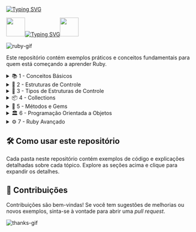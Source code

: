 [![Typing SVG](https://readme-typing-svg.herokuapp.com?font=Oswald&weight=500&size=30&pause=1000&color=C00F0F&width=435&lines=Seja+Bem+Vindo;Bora+Aprender+Ruby)](https://git.io/typing-svg)

<img align="margin-rigth: 100px;" src="https://static.wikia.nocookie.net/tibia/images/a/a9/Giant_Ruby.gif/revision/latest?cb=20181107134532&path-prefix=en&format=original" width="50" height="50">[![Typing SVG](https://readme-typing-svg.herokuapp.com?font=Oswald&weight=500&size=30&pause=1000&color=C00F0F&center=true&vCenter=true&width=435&lines=Aprendendo+Ruby+)](https://git.io/typing-svg)<img align="margin-left: 100px;" src="https://static.wikia.nocookie.net/tibia/images/a/a9/Giant_Ruby.gif/revision/latest?cb=20181107134532&path-prefix=en&format=original" width="50" height="50">

![ruby-gif](https://media1.giphy.com/media/v1.Y2lkPTc5MGI3NjExZTBtM2U4eXUyN2tpbWpoYmpzdWVyZWc1ZTE1YWlhbmRqMzY2ZWFkbiZlcD12MV9pbnRlcm5hbF9naWZfYnlfaWQmY3Q9Zw/FoVzfcqCDSb7zCynOp/giphy.webp)

Este repositório contém exemplos práticos e conceitos fundamentais para quem está começando a aprender Ruby.

<details>
<summary>📚 1 - Conceitos Básicos</summary>

- 💡 **Tipos de Dados**
  - 🔢 Integer
  - 🤖 Boolean
  - 🔣 Float
  - 🗃️ Array
  - 🔖 Symbol
  - 🗄️ Hash
- ➕ **Operadores**
- 🧱 **Estruturas Básicas**

</details>

<details>
<summary>🔄 2 - Estruturas de Controle</summary>

- ✅ `if` e `else`
- 🚦 `elsif`
- 🚫 `unless`
- 🎛️ `case`
- 🔁 Estruturas de Controle Aninhadas

</details>

<details>
<summary>🔄 3 - Tipos de Estruturas de Controle</summary>

- ➿ `for`
- 🔁 `while`
- ⏳ `until`
- 🔂 `loop`
- ⏲️ `times`

</details>

<details>
<summary>📦 4 - Collections</summary>

- 📚 Arrays
- 📁 Hashes
- 🔄 Iterações com Collections

</details>

<details>
<summary>🔧 5 - Métodos e Gems</summary>

- 🛠️ Definindo Métodos
- 💎 Utilizando Gems
- ❓ Métodos Predicados

</details>

<details>
<summary>🏛️ 6 - Programação Orientada a Objetos</summary>

- 🏗️ Classes e Objetos
- 🧬 Herança
- 🧩 Polimorfismo
- 🕵️ Escopo de Variáveis
- 🛡️ Modificadores de Acesso

</details>

<details>
<summary>⚙️ 7 - Ruby Avançado</summary>

- 🧠 **Métodos Dinâmicos**
  - `method_missing`
  - `self`
  - `lambda`
  - `times`

- 🔄 **Blocos de Código**
  - `block`

- 🧩 **Módulos**
  - `modules`

- 🔍 **Expressões Regulares (Regex)**
  - `regex`

- ⏲️ **Método `times`**
  - `times`

- 📂 **Manipulação de Arquivos**
  - Leitura e escrita de arquivos
  - Manipulação de caminhos
  - Arquivos binários e texto
</details>

## 🛠️ Como usar este repositório

Cada pasta neste repositório contém exemplos de código e explicações detalhadas sobre cada tópico. Explore as seções acima e clique para expandir os detalhes.

## 🤝 Contribuições

Contribuições são bem-vindas! Se você tem sugestões de melhorias ou novos exemplos, sinta-se à vontade para abrir uma *pull request*.

![thanks-gif](https://media3.giphy.com/media/v1.Y2lkPTc5MGI3NjExaDhyMTR4ZnB6NHd4MjYzaTI4d2o3a2pua2c3OW5sc3NudWp4aGdweSZlcD12MV9pbnRlcm5hbF9naWZfYnlfaWQmY3Q9Zw/MT5UUV1d4CXE2A37Dg/giphy.webp)
